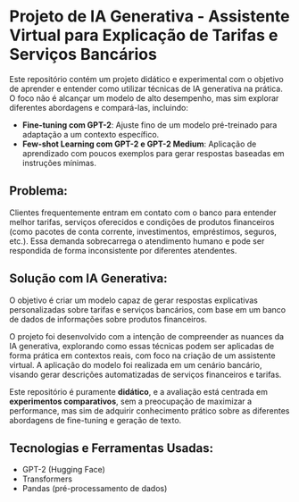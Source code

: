 # Projeto de IA Generativa - Assistente Virtual para Explicação de Tarifas e Serviços Bancários

Este repositório contém um projeto didático e experimental com o objetivo de aprender e entender como utilizar técnicas de IA generativa na prática. O foco não é alcançar um modelo de alto desempenho, mas sim explorar diferentes abordagens e compará-las, incluindo:

- **Fine-tuning com GPT-2**: Ajuste fino de um modelo pré-treinado para adaptação a um contexto específico.
- **Few-shot Learning com GPT-2 e GPT-2 Medium**: Aplicação de aprendizado com poucos exemplos para gerar respostas baseadas em instruções mínimas.

## Problema:
Clientes frequentemente entram em contato com o banco para entender melhor tarifas, serviços oferecidos e condições de produtos financeiros (como pacotes de conta corrente, investimentos, empréstimos, seguros, etc.). Essa demanda sobrecarrega o atendimento humano e pode ser respondida de forma inconsistente por diferentes atendentes.

## Solução com IA Generativa:
O objetivo é criar um modelo capaz de gerar respostas explicativas personalizadas sobre tarifas e serviços bancários, com base em um banco de dados de informações sobre produtos financeiros.

O projeto foi desenvolvido com a intenção de compreender as nuances da IA generativa, explorando como essas técnicas podem ser aplicadas de forma prática em contextos reais, com foco na criação de um assistente virtual. A aplicação do modelo foi realizada em um cenário bancário, visando gerar descrições automatizadas de serviços financeiros e tarifas.

Este repositório é puramente **didático**, e a avaliação está centrada em **experimentos comparativos**, sem a preocupação de maximizar a performance, mas sim de adquirir conhecimento prático sobre as diferentes abordagens de fine-tuning e geração de texto.

## Tecnologias e Ferramentas Usadas:
- GPT-2 (Hugging Face)
- Transformers
- Pandas (pré-processamento de dados)
